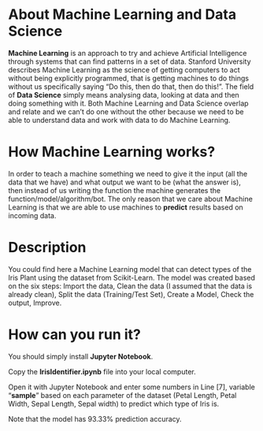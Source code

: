 # About Machine Learning and Data Science
**Machine Learning** is an approach to try and achieve Artificial Intelligence through systems that can find patterns in a set of data. Stanford University describes Machine Learning as the science of getting computers to act without being explicitly programmed, that is getting machines to do things  without us specifically saying “Do this, then do that, then do this!”.
The field of **Data Science** simply means analysing data, looking at data and then doing something with it. 
Both Machine Learning and Data Science overlap and relate and we can’t do one without the other because we need to be able to understand data and work with data to do Machine Learning.

# How Machine Learning works?
In order to teach a machine something we need to give it the input (all the data that we have) and what output we want to be (what the answer is), then instead of us writing the function the machine generates the function/model/algorithm/bot. 
The only reason that we care about Machine Learning is that we are able to use machines to **predict** results based on incoming data.

# Description
You could find here a Machine Learning model that can detect types of the Iris Plant using the dataset from Scikit-Learn. The model was created based on the six steps: Import the data, Clean the data (I assumed that the data is already clean), Split the data (Training/Test Set), Create a Model, Check the output, Improve.

# How can you run it?
You should simply install **Jupyter Notebook**.

Copy the **IrisIdentifier.ipynb** file into your local computer.

Open it with Jupyter Notebook and enter some numbers in Line [7], variable “**sample**” based on each parameter of the dataset (Petal Length, Petal Width, Sepal Length, Sepal width) to predict which type of Iris is.

Note that the model has 93.33% prediction accuracy.
